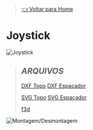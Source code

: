 > [👈 Voltar para Home](../README.md)

# Joystick

![Joystick](https://cdn-shop.adafruit.com/970x728/480-00.jpg "Joystick")

> ## **_ARQUIVOS_**
>
>[DXF Topo](./files/Top.dxf)
>[DXF Espaçador](./files/Espacador.dxf)
>
>[SVG Topo](./files/Top.svg)
>[SVG Espaçador](./files/Espacador.svg)
>
>[f3d](./files/botaoArcade.f3z)

![Montagem/Desmontagem](./img/Joystick.gif "Montagem e desmontagem do botão")